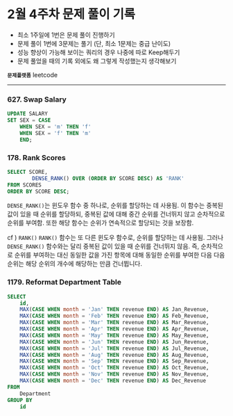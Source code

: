 # 2월 4주차 문제 풀이 기록

- 최소 1주일에 1번은 문제 풀이 진행하기
- 문제 풀이 1번에 3문제는 풀기 (단, 최소 1문제는 중급 난이도)
- 성능 향상이 가능해 보이는 쿼리의 경우 나중에 따로 Keep해두기
- 문제 풀었을 때의 기록 외에도 왜 그렇게 작성했는지 생각해보기

**`문제플랫폼`** leetcode

---

### 627. Swap Salary

```sql
UPDATE SALARY
SET SEX = CASE
    WHEN SEX = 'm' THEN 'f'
    WHEN SEX = 'f' THEN 'm'
    END;
```

### **178. Rank Scores**

```sql
SELECT SCORE,
        DENSE_RANK() OVER (ORDER BY SCORE DESC) AS 'RANK'
FROM SCORES
ORDER BY SCORE DESC;
```

`DENSE_RANK()`는 윈도우 함수 중 하나로, 순위를 할당하는 데 사용됨. 
이 함수는 중복된 값이 있을 때 순위를 할당하되, 중복된 값에 대해 중간 순위를 건너뛰지 않고 순차적으로 순위를 부여함. 
또한 해당 함수는 순위가 연속적으로 할당되는 것을 보장함.

cf ) `RANK()`
`RANK()` 함수는 또 다른 윈도우 함수로, 순위를 할당하는 데 사용됨. 
그러나 `DENSE_RANK()` 함수와는 달리 중복된 값이 있을 때 순위를 건너뛰지 않음. 
즉, 순차적으로 순위를 부여하는 대신 동일한 값을 가진 항목에 대해 
동일한 순위를 부여한 다음 다음 순위는 해당 순위의 개수에 해당하는 만큼 건너뜁니다.
### 1179. Reformat Department Table

```sql
SELECT 
    id,
    MAX(CASE WHEN month = 'Jan' THEN revenue END) AS Jan_Revenue,
    MAX(CASE WHEN month = 'Feb' THEN revenue END) AS Feb_Revenue,
    MAX(CASE WHEN month = 'Mar' THEN revenue END) AS Mar_Revenue,
    MAX(CASE WHEN month = 'Apr' THEN revenue END) AS Apr_Revenue,
    MAX(CASE WHEN month = 'May' THEN revenue END) AS May_Revenue,
    MAX(CASE WHEN month = 'Jun' THEN revenue END) AS Jun_Revenue,
    MAX(CASE WHEN month = 'Jul' THEN revenue END) AS Jul_Revenue,
    MAX(CASE WHEN month = 'Aug' THEN revenue END) AS Aug_Revenue,
    MAX(CASE WHEN month = 'Sep' THEN revenue END) AS Sep_Revenue,
    MAX(CASE WHEN month = 'Oct' THEN revenue END) AS Oct_Revenue,
    MAX(CASE WHEN month = 'Nov' THEN revenue END) AS Nov_Revenue,
    MAX(CASE WHEN month = 'Dec' THEN revenue END) AS Dec_Revenue
FROM 
    Department
GROUP BY 
    id
```
